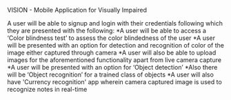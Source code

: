 VISION - Mobile Application for Visually Impaired

A user will be able to signup and login with their credentials following which they are presented with the following:
  *A user will be able to access a ‘Color blindness test’ to assess the color blindedness of the user
  *A user will be presented with an option for detection and recognition of color of the image either captured through camera 
  *A user will also be able to upload images for the aforementioned functionality apart from live camera capture
  *A user will be presented with an option for ‘Object detection’
  *Also there will be ‘Object recognition’ for a  trained class of objects
  *A user will also have 'Currency recognition' app wherein camera captured image is used to recognize notes in real-time
